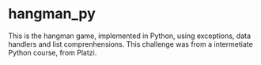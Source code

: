 # hangman_py
This is the hangman game, implemented in Python, using exceptions, data handlers and list comprenhensions.
This challenge was from a intermetiate Python course, from Platzi.

